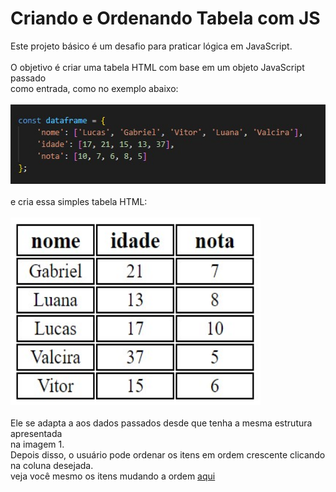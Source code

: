 # Criando e Ordenando Tabela com JS
Este projeto básico é um desafio para praticar lógica em JavaScript.<br><br>
O objetivo é criar uma tabela HTML com base em um objeto JavaScript passado <br>
como entrada, como no exemplo abaixo:<br><br>
<img src="https://github.com/LucasLessaAnacleto/ordenando-tabela/blob/main/ref/dados.jpg" width=528 height="127"></img><br><br>
e cria essa simples tabela HTML:<br><br>
<img src="https://github.com/LucasLessaAnacleto/ordenando-tabela/blob/main/ref/tabela.jpg" width=400 height=300></img><br><br>
Ele se adapta a aos dados passados desde que tenha a mesma estrutura apresentada<br>
na imagem 1.<br>
Depois disso, o usuário pode ordenar os itens em ordem crescente clicando<br>
na coluna desejada.<br>
veja você mesmo os itens mudando a ordem <a href="">aqui</a>

